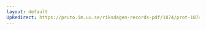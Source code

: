 ```yaml
---
layout: default
UpRedirect: https://pruto.im.uu.se/riksdagen-records-pdf/1874/prot-1874--ak--323/prot-1874--ak--323_010.pdf
---
```

